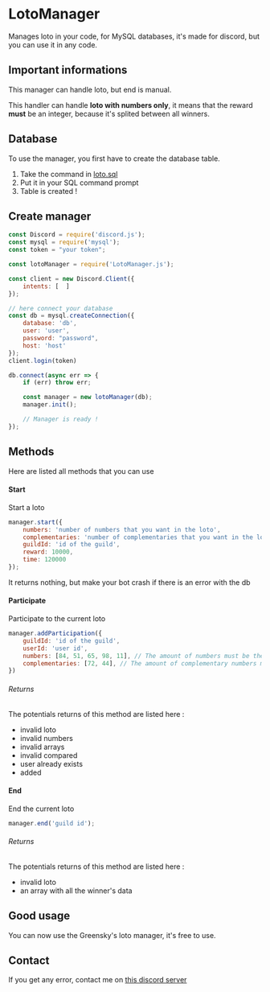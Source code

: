 # LotoManager
Manages loto in your code, for MySQL databases, it's made for discord, but you can use it in any code.

## Important informations
This manager can handle loto, but end is manual.

This handler can handle **loto with numbers only**, it means that the reward **must** be an integer, because it's splited between all winners.

## Database
To use the manager, you first have to create the database table.

1. Take the command in [loto.sql](./loto.sql)
2. Put it in your SQL command prompt
3. Table is created !

## Create manager
```js
const Discord = require('discord.js');
const mysql = require('mysql');
const token = "your token";

const lotoManager = require('LotoManager.js');

const client = new Discord.Client({ 
    intents: [  ]
});

// here connect your database
const db = mysql.createConnection({ 
    database: 'db',
    user: 'user',
    password: "password",
    host: 'host'
});
client.login(token)

db.connect(async err => {
    if (err) throw err;

    const manager = new lotoManager(db);
    manager.init();

    // Manager is ready !
});
```

## Methods
Here are listed all methods that you can use

#### Start
Start a loto
```js
manager.start({
    numbers: 'number of numbers that you want in the loto',
    complementaries: 'number of complementaries that you want in the loto',
    guildId: 'id of the guild',
    reward: 10000,
    time: 120000
});
```

It returns nothing, but make your bot crash if there is an error with the db

#### Participate
Participate to the current loto

```js
manager.addParticipation({
    guildId: 'id of the guild',
    userId: 'user id',
    numbers: [84, 51, 65, 98, 11], // The amount of numbers must be the same than declared in the .start() method
    complementaries: [72, 44], // The amount of complementary numbers must be the same than declared in the .start() method
})
```

###### Returns
The potentials returns of this method are listed here :
* invalid loto
* invalid numbers
* invalid arrays
* invalid compared
* user already exists
* added

#### End
End the current loto

```js
manager.end('guild id');
```

###### Returns
The potentials returns of this method are listed here :
* invalid loto
* an array with all the winner's data

## Good usage
You can now use the Greensky's loto manager, it's free to use.

## Contact
If you get any error, contact me on [this discord server](https://discord.gg/fHyN5w84g6)
